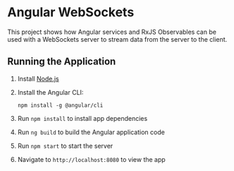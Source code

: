 # Angular WebSockets

This project shows how Angular services and RxJS Observables can
be used with a WebSockets server to stream data from the server to the
client.

## Running the Application

1. Install [Node.js](http://nodejs.org)

1. Install the Angular CLI:

    `npm install -g @angular/cli`

1. Run `npm install` to install app dependencies

1. Run `ng build` to build the Angular application code

1. Run `npm start` to start the server

1. Navigate to `http://localhost:8080` to view the app
